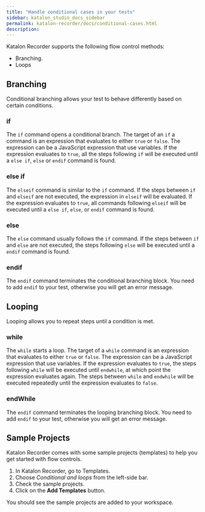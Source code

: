 ```yaml
---
title: "Handle conditional cases in your tests"
sidebar: katalon_studio_docs_sidebar
permalink: katalon-recorder/docs/conditional-cases.html
description:
---
```


Katalon Recorder supports the following flow control methods:
- Branching.
- Loops


## Branching

Conditional branching allows your test to behave differently based on certain conditions.

### if
The `if` command opens a conditional branch. The target of an `if` a command is an expression that evaluates to either `true` or `false`. The expression can be a JavaScript expression that use variables. If the expression evaluates to `true`, all the steps following `if`  will be executed until a `else if`, `else` or `endif` command is found.

### else if
The `elseif` command is similar to the `if` command. If the steps between `if` and `elseif` are not executed, the expression in `elseif` will be evaluated. If the expression evaluates to `true`, all commands following `elseif` will be executed until a `else if`, `else`, or `endif` command is found.

### else
The `else` command usually follows the  `if` command. If the steps between `if` and `else` are not executed, the steps following `else` will be executed until a `endif` command is found.

### endif
The `endif` command terminates the conditional branching block. You need to add `endif` to your test, otherwise you will get an error message.

## Looping

Looping allows you to repeat steps until a condition is met.

### while
The `while` starts a loop. The target of a `while` command is an expression that evaluates to either `true` or `false`. The expression can be a JavaScript expression that use variables. If the expression evaluates to `true`, the steps following `while` will be executed until `endwhile`, at which point the expression evaluates again. The steps between `while` and `endwhile` will be executed repeatedly until the expression evaluates to `false`.

### endWhile
The `endif` command terminates the looping branching block. You need to add `endif` to your test, otherwise you will get an error message.


## Sample Projects
Katalon Recorder comes with some sample projects (templates) to help you get started with flow controls.
1. In Katalon Recorder, go to Templates.
2. Choose *Conditional and loops* from the left-side bar.
3. Check the sample projects.
4. Click on the **Add Templates** button.

You should see the sample projects are added to your workspace.
